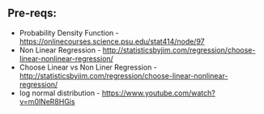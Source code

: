 ## Pre-reqs:
- Probability Density Function - https://onlinecourses.science.psu.edu/stat414/node/97
- Non Linear Regression - http://statisticsbyjim.com/regression/choose-linear-nonlinear-regression/
- Choose Linear vs Non Liner Regression - http://statisticsbyjim.com/regression/choose-linear-nonlinear-regression/
- log normal distribution - https://www.youtube.com/watch?v=m0lNeR8HGis
